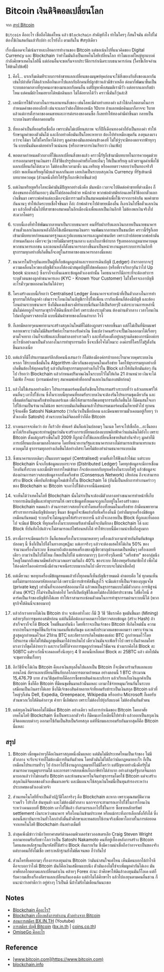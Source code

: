 Bitcoin เงินดิจิตอลเปลี่ยนโลก
========================

จาก [สรุป Bitcoin](https://www.facebook.com/in.one.zaroop/posts/1715612008713948)


`Bitcoin` คืออะไร เชื่อถือได้แค่ไหน แล้ว `Blockchain` สำคัญยังไง ทำไมใครๆ ก็สนใจมัน ต่อไปไม่ต้องใช้เงินสดกันแล้วรึเปล่า อะไรยังไง ตามกันใน #สรุปเดียว

เรื่องนี้แอดจะไม่เน้นรายละเอียดการทำงานของ Bitcoin แต่ขอเน้นไปที่แนวคิดของ Digital Currency และ Blockchain ว่าทำไมมันถึงเป็นเทคโนโลยีเปลี่ยนโลก ทำไมแบงค์ใหญ่ทุกแบงค์กำลังศึกษาเทคโนโลยีนี้ แต่ก่อนอื่นจะขอเริ่มจากประวัติการกำเนิดระบบธนาคารก่อน (ใครขี้เกียจอ่านให้ข้ามไปข้อ6)

1. คืองี้... แรกเริ่มเดิมทีระบบการค้าขายแลกเปลี่ยนของมนุษย์ยุคก่อนจะใช้สิ่งของกับสิ่งของแลกกัน เช่นไปล่าสัตว์ได้แล้วเหลือกินเอาไปแลกกับอีกคนที่ปลูกข้าวแล้วมีข้าวเหลือ ต่อมาก็พัฒนาขึ้นเป็นระบบตลาดกลางที่ทุกคนเอาของมาแลกกับคนอื่น แต่ปัญหาคือสมมติเรามีวัว แต่อยากแลกกับผ้าไหม แต่คนมีผ้าไหมอยากได้หม้อดินเผา ไม่ได้อยากได้วัว คราวนี้มันก็วุ่นล่ะสิ

2. เลยมีการใช้ตัวกลางในการแลกแทนสิ่งของ เช่นโลหะมีค่าอย่างทองคำ แล้วใช้กลไกตลาดในการกำหนดค่าของทองอีกที เช่นจะแลกวัวต้องใช้ทองหนัก 10บาท ถ้าแลกหม้อดินเผาก็อาจจะ 1บาท แล้วแต่การตั้งราคาของคนขายและการต่อรองของคนซื้อ ก็เลยทำให้ทองคำมีค่าขึ้นมา กลายเป็นระบบเงินตราที่ตลาดยอมรับ

3. ที่ทองคำเป็นที่ยอมรับเชื่อถือ เพราะมันไม่เปลี่ยนสภาพ จะกี่ปีกี่เดือนทองคำก็ยังเป็นทองคำ ทำให้รักษามูลค่าของตัวมันได้ และอีกอย่างคือมันเป็นโลหะหายาก ต้องไปทำเหมืองขุดกัน ลงทุนลงแรงกว่าจะได้มา ไม่ใช่ใครก็หาได้ง่ายๆ มูลค่าของมันเลยค่อนข้างคงที่ ไม่ใช่จู่ๆจะมีทองตกจากฟ้าทุกๆวัน แบบนั้นมันคงด้อยค่าเร็วแน่นอน (หรือภาษาการเงินเรียกว่า เงินเฟ้อ)

4. พอตลาดกำหนดตัวกลางที่ใช้แลกเปลี่ยนสิ่งของแล้ว คราวนี้รัฐก็เข้ามามีบทบาทในการควบคุมด้วยการออกมาตรฐานเงินตรา ก็ใช้วิธีแปรรูปทองคำหรือโลหะอื่นๆ ให้เป็นเหรียญ แล้วตรามูลค่าเพื่อใช้แลกเปลี่ยนกันได้สะดวก ไม่ต้องเสียเวลามาชั่ง นน.เหรียญ หรือคอยตรวจสอบว่าเป็นทองจริงรึเปล่า พอเห็นเหรียญก็นับแล้วแลกกันเลย เลยเกิดเป็นระบบสกุลเงิน Currency ที่รัฐเข้ามามีบทบาทควบคุม (ส่วนหนึ่งก็ทำให้รัฐเก็บภาษีง่ายขึ้นด้วย)

5. แต่เงินเหรียญหรือโลหะมีค่ามันมีปัญหาอย่างนึงคือ มันหนัก เวลาจะไปติดต่อค้าขายที่ต่างเมือง ก็ต้องขนทองไปกันเยอะๆ มันก็ไม่ปลอดภัยด้วย หนักด้วย พวกพ่อค้าสมัยก่อนเลยใช้วิธีออกตั๋วแลกเงินขึ้นมา เพราะพ่อค้าแต่ละเมืองจะมีการรวมตัวเป็นสมาคมพ่อค้าเพื่อใช้เจรจาการค้ากัน พอค้าขายกันนานๆ ทำให้เกิดระบบเชื่อใจขึ้นมา ก็อ่ะ ถ้าพ่อค้าจะไปค้าขายเมืองอื่น ก็เอาเงินไปซื้อตั๋วแลกเงินมา แล้วถือตั๋วนั้นไปที่สาขาของสมาคมในอีกเมืองนึงเพื่อแลกเป็นเงินอีกที ไม่ต้องพกเงินจริงไป สะดวกโคตรๆ

6. ระบบนี้เองที่ทำให้พัฒนากลายมาเป็นระบบธนาคาร คนที่รับฝากรับแลกเงินกลายเป็นนายธนาคาร ส่วนตั๋วแลกเงินตอนหลังก็ถือใช้เสมือนแทนเงินตรา จนพัฒนากลายมาเป็นธนบัตร คราวนี้รัฐก็เลยเข้ามามีบทบาทกำหนดมาตรฐานและรูปแบบธนาคารและมูลค่าธนบัตร เพราะถ้าปล่อยพวกพ่อค้ามันกำหนดกันเอง เดี๋ยวจะวุ่นวายไม่มีมาตรฐานกลาง และเก็บภาษีลำบาก รัฐเลยออกกฎหมายควบคุมพวกธนาคารเอกชน และตอนหลังก็ตั้งธนาคารกลางขึ้นมาเป็นหน่วยงานดูแลระบบการเงินอีกที ธุรกรรมทุกอย่างที่เกิดขึ้นก็จะอยู่ในสายตาของธนาคารกลางนี่แหละ

7. ธนาคารในปัจจุบันเลยเป็นผู้ที่เก็บข้อมูลลูกค้าและรายการเดินบัญชี (Ledger) ถ้าเราอยากจะรู้ความเคลื่อนไหวของบัญชีตัวเองก็ต้องนำสมุดบัญชีไปขอคัดลอก (หรือที่เราเรียกๆกันว่าไป Up book น่ะแหละ) ซึ่งเราก็จะเห็นเฉพาะข้อมูลตัวเองเท่านั้น โดยธนาคารก็มีภาระที่จะต้องทำการระบุตัวตนของลูกค้าธนาคารเอง (KYC - Known Your Customer) ไม่ใช่ใครจะเอาบัญชีอะไรมั่วๆมาขอถอนเงินกันได้ง่ายๆ

8. โครงสร้างแบบนี้เรียกว่า Centralised Ledger คือธนาคารจะทำหน้าที่เป็นตัวกลางในการทำธุรกรรมให้กับลูกค้า เช่นเราจะโอนเงินในบัญชีเราไปให้เพื่อน เรากับเพื่อนก็ต้องมีบัญชี และต้องโอนผ่านระบบธนาคาร ซึ่งก็มั่นคงแข็งแรงดีทำแบบนี้กันมาได้เป็นร้อยๆปี แต่กระบวนการเหล่านี้มันไม่ค่อยถูกใจบรรดาธุรกิจใต้ดินซักเท่าไหร่ เพราะต้องระบุตัวตน ต้องผ่านตัวกลาง เวลาโอนเงินไปมาก็ถูกตรวจสอบได้ แบบนี้มันค้าขายของเถื่อนลำบาก ไรงี้

9. ก็เลยมีหลายๆคนพยายามจะสร้างสกุลเงินใหม่ที่ไม่ต้องถูกตรวจสอบขึ้นมา แต่ก็ไม่เป็นที่นิยมแพร่หลายเพราะว่ามันไม่มีสินทรัพย์อะไรมารองรับค่าเงิน ซึ่งแปลว่าคนสร้างจะปั๊มเงินออกมาได้เรื่อยๆตามใจอยาก เงินก็จะเฟ้อและเสื่อมค่าลงอย่างรวดเร็ว และทั้งยังคงตั้งอยู่บนฐานคิดของการมีองค์กรอะไรซักอย่างมาเป็นตัวกลางในการทำธุรกรรมอีก ซึ่งจะเชื่อใจได้ไหมวะ องค์กรที่ใครก็ไม่รู้ตั้งกันขึ้นมาเองเนี่ย

10. แต่แล้วก็มีโปรแกรมเมอร์ลึกลับคนนึงเสนอว่า ก็ไม่ต้องมีองค์กรบ้าบออะไรมาควบคุมระบบเงินหรอก ใช้ระบบเชื่อมั่นใน Algorithm เดียวกันของทุกคนในเครือข่าย โดยให้ธุรกรรมทุกอย่างที่เกิดขึ้นต้องให้ทุกคนรับรู้ แล้วบันทึกธุรกรรมทุกอย่างเก็บไว้ใน Block แล้วให้บันทึกมันต่อๆ กันไป เรียกว่า Blockchain แล้วกำหนดปริมาณเงินในระบบไว้ไม่ให้เกิด 21 ล้านหน่วย เงินจะได้ไม่เฟ้อ ก็จบละ (อารมณ์คล้ายๆ สมาคมพ่อค้าที่ออกตั๋วแลกเงินกันเองสมัยก่อน)

11. แล้วไม่ใช่เสนออย่างเดียว โปรแกรมเมอร์คนนั้นยังเขียนโปรแกรมสร้างระบบที่ว่า แล้วเผยแพร่ให้คนอื่นๆ เอาไปใช้งาน ซึ่งในระบบนี้ทุกคนที่ยอมรับระบบเงินจะต้องรันโปรแกรมชุดเดียวกัน และเชื่อมต่อกันผ่านเครือข่ายอินเตอร์เนต เพื่อให้สามารถอัพเดทธุรกรรมที่เกิดขึ้นได้ ก็มีคนสนใจเอาไปใช้งานเป็นจำนวนไม่น้อย พอระบบมันเกิดขึ้นมาแล้วโปรแกรมเมอร์คนนั้นก็หายตัวไป ทุกคนรู้จักแค่ชื่อ Satoshi Nakamoto (ว่ากันว่าเป็นชื่อปลอม และมีคนพยายามมั่วเคลมอยู่เรื่อยๆ ว่าตัวเองคือ Satoshi) ส่วนระบบเงินดิจิตอลที่ว่าก็คือ Bitcoin

12. บางคนอาจจะคิดว่า อ่อ ก็แร้วงัย คัยแคร์ มันก็แค่เงินปลอมๆ ในเนต ใครจะไปเชื่อถือ...อะงั้นลองมาไล่เรียงกันดูนะฮะท่านผู้ชมว่ามันจะสร้างการเปลี่ยนแปลงแบบพลิกฟ้าคว่ำแผ่นดินได้ยังไง เพราะ Bitcoin ตั้งแต่ถูกสร้างขึ้นในปี 2009 ก็ถูกนำไปใช้แลกเปลี่ยนซื้อขายสินค้ากันจริงๆ มูลค่าก็มีการเปลี่ยนแปลงตามกลไกตลาด โดยที่หน่วยงานรัฐและธนาคารกลางไม่สามารถเข้ามาแทรกแซงควบคุมได้ ธุรกรรมทุกอย่างเกิดขึ้นได้อย่างอิสระโดยไม่ต้องทำผ่านธนาคารแบบเดิม

13. ซึ่งธนาคารแบบเดิมๆ เป็นแบบรวมศูนย์ (Centralised) ตามที่เล่าให้ฟังแล้วใช่มะ แต่ระบบ Blockchain นี่จะเก็บข้อมูลแบบกระจาย (Distributed Ledger) โดยทุกข้อมูลจะมีการเชื่อมโยงกันทั้งระบบ และเมื่อมีรายการใหม่เข้ามา ก็จะต้องบอกกับทุกเครื่องในระบบให้รู้ แล้วข้อมูลจะต้องผ่านการตรวจสอบข้อมูลจากทั้งเครือข่าย (Consensus Network) เสียก่อน ถึงจะสามารถสร้าง Block เพื่อบันทึกข้อมูลใหม่เข้าไปใน Blockchain ได้ (อันนี้เป็นหลักการทำงานคร่าวๆของ Blockchain นะ Bitcoin จะเอาไปใช้ต่างจากนี้นิดหน่อย)

14. จะเห็นได้ว่าเทคโนโลยี Blockchain นั้นไม่จำเป็นจะต้องมีตัวกลางอย่างธนาคารทำหน้าที่เก็บรายการเดินบัญชีและทำธุรกรรมให้ เพราะข้อมูลทั้งหมดจะถูกเก็บอยู่ในโครงสร้างของ Blockchain หมดแล้ว ส่วนการตรวจสอบก็จะทำโดยเครื่องทั้งหมดในเครือข่าย ถ้ามีคนพยายามสร้างรายการเดินบัญชีปลอมๆ ขึ้นมา ข้อมูลก็จะขัดแย้งกับที่เครื่องอื่นมี (อย่าลืมทุกเครื่องมีข้อมูลเหมือนกันหมด) ระบบก็จะไม่อนุญาตให้สร้างรายการนี้ แล้วก็จะกลายเป็น Block ที่ถูกเตะทิ้งออกไป จะมีแต่ Block ที่ทุกเครื่องในระบบยอมรับเท่านั้นที่จะบันทึกลง Blockchain ได้ และ Block ที่บันทึกไปแล้วจะไม่สามารถแก้ไขย้อนหลังได้ ทำให้ระบบนี้มีความน่าเชื่อถือสูงมาก

15. ตรงนี้อาจจะมีคนแย้งว่า งั้นก็แฮคเครื่องในระบบมาหลายๆ เครื่องแล้วเอามาช่วยกันยืนยันข้อมูลปลอมๆ นี้ ซึ่งก็เป็นไปได้ในทางทฤษฎีนะ แต่เอาจริงๆ แล้วจะต้องแฮคให้ได้เกิน 50% ของจำนวนเครื่องในระบบ ซึ่งหมายถึงต้องแฮคเครื่องของผู้เชี่ยวชาญด้านคอมเป็นหมื่นๆ เครื่องเลยทีเดียว ถามว่าเป็นไปได้ไหม ก็พอเป็นไปได้ แต่ยากมากๆๆ (เอาจริงๆก็เคยมี "เครือข่าย" ของกลุ่มนึงใหญ่โตมากถึงขนาดมีพลังประมวลผลรวมกันถึง 40% ของระบบ ก็ต้องหยุดรับสมาชิกไป เพื่อไม่ให้องค์กรใดองค์กรหนึ่งมีอำนาจเหนือระบบมากเกินไป เดี๋ยวระบบจะไม่น่าเชื่อถือ)

16. แต่เดี๋ยวนะ พอทุกเครื่องมีข้อมูลหมดแล้วยังงี้ทุกคนก็เห็นบัญชีเราหมดดิ คำตอบคือ ใช่ ทุกคนเห็น แต่ไม่สามารถถอดรหัสออกมาได้ เพราะมีการเข้ารหัสขั้นสูงไว้ จะมีแต่เราที่เป็นเจ้าของกุญแจไข (private key) เท่านั้นที่จะถอดรหัสออกมาได้ แล้วพอเป็นธุรกรรมแบบไม่มีตัวกลาง การพิสูจน์ตัวตน (KYC) ก็ไม่จำเป็นอีกต่อไป ใครก็เปิดบัญชีได้เลยไม่ต้องใช้บัตรประชาชน ใส่ชื่อโทนี่ สตาร์คเป็นเจ้าของบัญชียังได้เลย ทำให้เราสามารถซ่อนตัวตนในการทำธุรกรรมผ่านระบบนี้ได้ (พวกธุรกิจใต้ดินนี่จะชอบมาก)

17. แล้วถ้าเราอยากได้เงิน Bitcoin บ้าง จะต้องทำไงอะ ก็มี 3 วิธี วิธีแรกคือ ขุดมันขึ้นมา (Mining) คล้ายๆกับการขุดทองสมัยก่อน แต่อันนี้คือต้องเอาคอมเราไปตรวจสอบข้อมูล (สร้าง Hash) ถ้าสำเร็จเราก็จะได้ Block ใหม่ขึ้นมาอันนึง โดยที่เราจะเป็นเจ้าของ Bitcoin ที่เกิดใหม่นั้น ความยากง่ายในการขุดก็ขึ้นกับจำนวนคนที่แข่งกันขุด และพลังประมวลผลของคอมเรา เพราะจำนวนสูงสุดถูกกำหนดไว้แค่ 21ล้าน BTC และอัตราการเกิดใหม่ของแต่ละ BTC ถูกกำหนดไว้โดยโปรแกรม เพื่อไม่ให้มันถูกขุดขึ้นมาได้ง่ายเกินไป เดี๋ยวเงินมันจะเฟ้อเร็วไป เพราะงั้นถ้าคอมใครแรงกว่าก็ขุดได้ง่ายกว่า และรางวัลที่ได้จากการขุดถูกกำหนดไว้ชัดเจน ช่วงแรกคือได้ Block ละ 50BTC แต่รางวัลนี้จะลดลงครึ่งนึงทุกๆ 4 ปี ตอนนี้เหลือแค่ Block ละ 25BTC แล้ว ต่อไปมันจะขุดยากขึ้นเรื่อยๆ

18. อีกวิธีที่จะได้เงิน Bitcoin คือเอาเงินสกุลอื่นไปแลกเป็น Bitcoin ก็จะมีพวกร้านรับแลกแบบออนไลน์ อัตราแลกเปลี่ยนก็ขึ้นกับกลไกลการตลาดกำหนด อย่างตอนนี้ 1 BTC ประมาณ 15,476.79 บาท ส่วนวิธีสุดท้ายก็คือการซื้อขายสินค้าและบริการ แล้วเรียกเก็บเงินลูกค้าเป็น Bitcoin ซึ่งก็คือ Bitcoin ที่มีคนขุดขึ้นมาแล้วนั่นแหละ เอามาใช้จ่ายหมุนเวียนกันในระบบ เสมือนเป็นเงินตราได้เลย ซึ่งก็มีเจ้าของสินค้าหลายเจ้าที่ยอมรับชำระเป็นเงินสกุล Bitcoin แล้วที่ใหญ่ๆก็เช่น Dell, Expedia, Greenpeace, Wikipedia หรืออย่าง Microsoft ก็เคยรับ ส่วนพวกเว็บใต้ดินค้าอาวุธ ค้ายา นี่เลิฟมาก เพราะไม่ต้องไปยุ่งกับแบงค์ ไม่ต้องยืนยันตัวตน

19. แต่สกุลเงินดิจิตอลไม่ได้มีแค่ Bitcoin อย่างเดียว หลังการกำเนิดของ Bitcoin โดยอาศัยเทคโนโลยี Blockchain ซึ่งเป็นพระเอกตัวจริง ก็มีคนเอาไอเดียนี้ไปทำซ้ำ แล้วออกเป็นสกุลเงินดิจิตอลแบบต่างๆ ออกมาใช้กันเป็นสิบเป็นร้อยสกุล แต่ที่นิยมและยอมรับกันมากสุดก็คือ Bitcoin นี่แหละ

สรุป
---

1. Bitcoin เนี่ยพูดง่ายๆก็คือเงินตราสกุลหนึ่งนั่นแหละ แต่มันไม่มีประเทศไหนเป็นเจ้าของ ไม่มีตัวกลาง จะรับจะจ่ายก็ไม่ต้องมีการยืนยันตัวตน โดยตัวมันไม่ได้ถือว่าผิดกฎหมายอะไร ก็เป็นเหมือนโปรแกรมทั่วๆ ไป ถ้าเอาไปใช้งานถูกกฎหมายก็ไม่มีใครว่า แต่ปัญหาอย่างนึงคือรัฐไม่สามารถควบคุมธุรกรรมได้ และการตรวจสอบเพื่อเก็บภาษีทำได้ลำบาก อย่างล่าสุดรัฐบาลจีนออกมาบอกแล้วว่าไม่ยอมรับ Bitcoin และห้ามธนาคารในจีนทำธุรกรรมโดยใช้ Bitcoin แต่จะสร้างสกุลเงินดิจิตอลของตัวเองขึ้นมาเลยจ้ะ และมีแผนจะใช้สกุลเงินใหม่นี้เป็นทุนสำรองระหว่างประเทศของตัวเองด้วยจ้า

2. ส่วนเทคโนโลยีที่จะเป็นตัวปฎิวัติโลกจริงๆ คือ Blockchain ตะหาก เพราะคุณสมบัติความรวดเร็ว โปร่งใส ต้นทุนต่ำ และไม่ต้องมีตัวกลาง นอกจากจะสามารถเอาไปใช้ในการโอนเงินระหว่างคนแบบที่ Bitcoin เอาไปใช้แล้ว ยังสามารถเอาไปใช้ในการ ซื้อขายหลักทรัพย์ settlement เงินระหว่างธนาคาร หรือโอนเงินข้ามประเทศ หรือแม้กระทั่งการเลือกตั้งก็ยังได้ ซึ่งตอนนี้สถาบันการเงินทั่วโลกกำลังตื่นตัวศึกษาและทดสอบใช้งานจริงเพื่อหาโอกาสในการต่อยอดจากเทคโนโลยี Blockchain กันอย่างเต็มที่

3. ล่าสุดเพิ่งมีข่าวว่านักวิทยาศาสตร์ด้านคอมพิวเตอร์ชาวออสเตรเลีย Craig Steven Wright ออกมายอมรับกับชาวโลกว่าเป็น Satoshi Nakamoto คนที่อยู่เบื้องหลังการสร้าง Bitcoin โดยแสดงหลักฐานเป็นรหัสที่ใช้สร้าง Block อันแรกเริ่ม ซึ่งมีความน่าเชื่อถือว่าอาจจะเป็นของจริง แต่บางคนก็ยังไม่เชื่อ เพราะหลักฐานยังไม่ชัดเจนพอ ก็ว่ากันไป

4. ส่วนใครที่เคยถามๆ เรื่องการลงทุนผ่าน Bitcoin ว่ามันน่าสนใจแค่ไหน เห็นมีคนบอกได้กำไรดี คือจะบอกว่าไงดี Bitcoin มันก็คือเงินเสมือนแบบนึง ตัวมันเองไม่ใช่จะเพิ่มมูลค่ากันได้เอง มันอาศัยกลไกตลาดแลกเปลี่ยนค่าเงิน คล้ายๆ Forex อ่ะนะ ถ้าศึกษาให้ดีแล้วลงทุนมันก็โอเค แต่ก็รับความเสี่ยงเรื่องอัตราแลกเปลี่ยนกันเองเด้อ แต่ถ้าไม่ได้ศึกษาไร แล้วไปลงทุนตามคนอื่นชวน ก็แนะนำว่าอย่าดีกว่า อยู่ห่างๆ ไว้เป็นดี นี่ถ้าไม่รักไม่เตือนกันนะเธอ

Notes
-----

- [Blockchain คืออะไร?](https://nuuneoi.com/blog/blog.php?read_id=900)
- [Blockchain เบื้องหลังการทำงาน ตัวอย่างจาก Bitcoin](https://nuuneoi.com/blog/blog.php?read_id=901)
- [สอนการสมัคร BX.IN.TH](https://youtu.be/YmtsMSZ2oNU) (Youtube)
- [การสมัคร บัญชี Bitcoin](http://mmmsosara.blogspot.com/2016/02/bitcoins_69.html) ([bx.in.th](https://bx.in.th/) | [coins.co.th](https://coins.co.th))
- [OmiseGo คืออะไร](https://goo.gl/tNenwa)

Reference
---------

- [www.bitcoin.com](https://www.bitcoin.com)
- [blockchain.info](https://blockchain.info)


